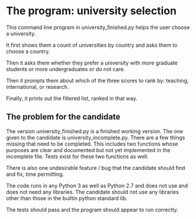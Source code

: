 # The program: university selection

This command line program in university_finished.py helps the user choose
a university.

It first shows them a count of universities by country 
and asks them to choose a country.

Then it asks them whether they prefer a university with more 
graduate students or more undergraduates or do not care. 

Then it prompts them about which of the three scores to rank by:
teaching, international, or research. 

Finally, it prints out the filtered list, ranked in that way. 

The problem for the candidate
--------------------------------
The version university_finished.py is a finished working version. The one 
given to the candidate is university_incomplete.py. There are a few 
things missing that need to be completed. This includes two functions whose 
purposes are clear and documented but not yet implemented in the incomplete 
file. Tests exist for these two functions 
as well. 

There is also one undesirable feature / bug that the candidate 
should find and fix, time permitting.

The code runs in any Python 3 as well as Python 2.7 and does not use and 
does not need any libraries. The candidate should not use any libraries 
other than those in the builtin python standard lib.

The tests should pass and the program should appear to run correctly.
